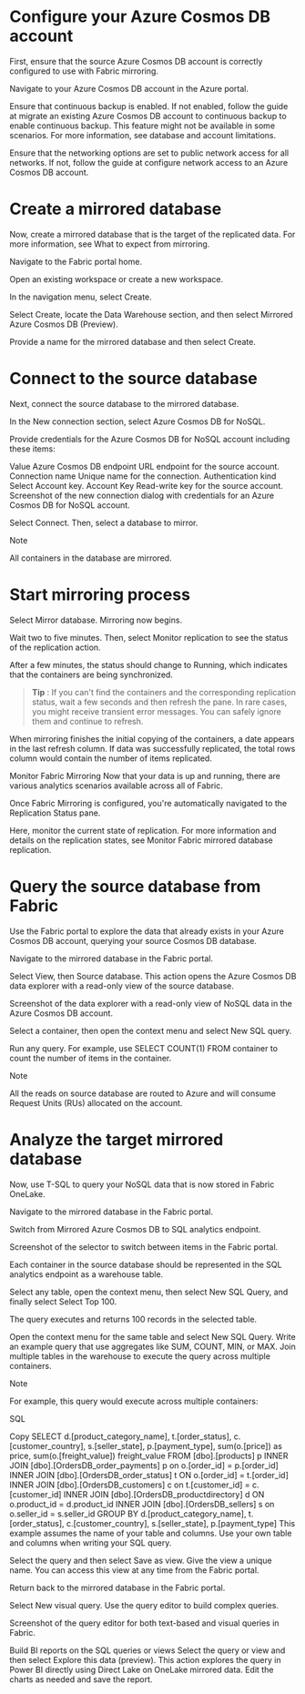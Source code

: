 # Configure your Azure Cosmos DB account

First, ensure that the source Azure Cosmos DB account is correctly configured to use with Fabric mirroring.

Navigate to your Azure Cosmos DB account in the Azure portal.

Ensure that continuous backup is enabled. If not enabled, follow the guide at migrate an existing Azure Cosmos DB account to continuous backup to enable continuous backup. This feature might not be available in some scenarios. For more information, see database and account limitations.

Ensure that the networking options are set to public network access for all networks. If not, follow the guide at configure network access to an Azure Cosmos DB account.

# Create a mirrored database

Now, create a mirrored database that is the target of the replicated data. For more information, see What to expect from mirroring.

Navigate to the Fabric portal home.

Open an existing workspace or create a new workspace.

In the navigation menu, select Create.

Select Create, locate the Data Warehouse section, and then select Mirrored Azure Cosmos DB (Preview).

Provide a name for the mirrored database and then select Create.

# Connect to the source database
Next, connect the source database to the mirrored database.

In the New connection section, select Azure Cosmos DB for NoSQL.

Provide credentials for the Azure Cosmos DB for NoSQL account including these items:

Value
Azure Cosmos DB endpoint	URL endpoint for the source account.
Connection name	Unique name for the connection.
Authentication kind	Select Account key.
Account Key	Read-write key for the source account.
Screenshot of the new connection dialog with credentials for an Azure Cosmos DB for NoSQL account.

Select Connect. Then, select a database to mirror.

 Note

All containers in the database are mirrored.

# Start mirroring process

Select Mirror database. Mirroring now begins.

Wait two to five minutes. Then, select Monitor replication to see the status of the replication action.

After a few minutes, the status should change to Running, which indicates that the containers are being synchronized.

 >**Tip** : If you can't find the containers and the corresponding replication status, wait a few seconds and then refresh the pane. In rare cases, you might receive transient error messages. You can safely ignore them and continue to refresh.

When mirroring finishes the initial copying of the containers, a date appears in the last refresh column. If data was successfully replicated, the total rows column would contain the number of items replicated.

Monitor Fabric Mirroring
Now that your data is up and running, there are various analytics scenarios available across all of Fabric.

Once Fabric Mirroring is configured, you're automatically navigated to the Replication Status pane.

Here, monitor the current state of replication. For more information and details on the replication states, see Monitor Fabric mirrored database replication.

# Query the source database from Fabric
Use the Fabric portal to explore the data that already exists in your Azure Cosmos DB account, querying your source Cosmos DB database.

Navigate to the mirrored database in the Fabric portal.

Select View, then Source database. This action opens the Azure Cosmos DB data explorer with a read-only view of the source database.

Screenshot of the data explorer with a read-only view of NoSQL data in the Azure Cosmos DB account.

Select a container, then open the context menu and select New SQL query.

Run any query. For example, use SELECT COUNT(1) FROM container to count the number of items in the container.

 Note

All the reads on source database are routed to Azure and will consume Request Units (RUs) allocated on the account.

# Analyze the target mirrored database
Now, use T-SQL to query your NoSQL data that is now stored in Fabric OneLake.

Navigate to the mirrored database in the Fabric portal.

Switch from Mirrored Azure Cosmos DB to SQL analytics endpoint.

Screenshot of the selector to switch between items in the Fabric portal.

Each container in the source database should be represented in the SQL analytics endpoint as a warehouse table.

Select any table, open the context menu, then select New SQL Query, and finally select Select Top 100.

The query executes and returns 100 records in the selected table.

Open the context menu for the same table and select New SQL Query. Write an example query that use aggregates like SUM, COUNT, MIN, or MAX. Join multiple tables in the warehouse to execute the query across multiple containers.

 Note

For example, this query would execute across multiple containers:

SQL

Copy
SELECT
    d.[product_category_name],
    t.[order_status],
    c.[customer_country],
    s.[seller_state],
    p.[payment_type],
    sum(o.[price]) as price,
    sum(o.[freight_value]) freight_value 
FROM
    [dbo].[products] p 
INNER JOIN
    [dbo].[OrdersDB_order_payments] p 
        on o.[order_id] = p.[order_id] 
INNER JOIN
    [dbo].[OrdersDB_order_status] t 
        ON o.[order_id] = t.[order_id] 
INNER JOIN
    [dbo].[OrdersDB_customers] c 
        on t.[customer_id] = c.[customer_id] 
INNER JOIN
    [dbo].[OrdersDB_productdirectory] d 
        ON o.product_id = d.product_id 
INNER JOIN
    [dbo].[OrdersDB_sellers] s 
        on o.seller_id = s.seller_id 
GROUP BY
    d.[product_category_name],
    t.[order_status],
    c.[customer_country],
    s.[seller_state],
    p.[payment_type]
This example assumes the name of your table and columns. Use your own table and columns when writing your SQL query.

Select the query and then select Save as view. Give the view a unique name. You can access this view at any time from the Fabric portal.

Return back to the mirrored database in the Fabric portal.

Select New visual query. Use the query editor to build complex queries.

Screenshot of the query editor for both text-based and visual queries in Fabric.


Build BI reports on the SQL queries or views
Select the query or view and then select Explore this data (preview). This action explores the query in Power BI directly using Direct Lake on OneLake mirrored data.
Edit the charts as needed and save the report.
